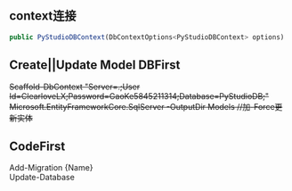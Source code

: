 ## context连接
```javascript
public PyStudioDBContext(DbContextOptions<PyStudioDBContext> options) : base(options) { }
```


## Create||Update Model  DBFirst


~~Scaffold-DbContext "Server=.;User Id=ClearloveLX;Password=GaoKe5845211314;Database=PyStudioDB;" Microsoft.EntityFrameworkCore.SqlServer -OutputDir Models 
//加-Force更新实体~~

## CodeFirst
Add-Migration {Name}<br/>
Update-Database
